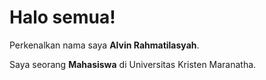 # Halo semua! 

Perkenalkan nama saya **Alvin Rahmatilasyah**.<br>

Saya seorang **Mahasiswa** di Universitas Kristen Maranatha.<br>

<!--
**2172016AlvinRahmatilasyah/2172016AlvinRahmatilasyah** is a ✨ _special_ ✨ repository because its `README.md` (this file) appears on your GitHub profile.

Here are some ideas to get you started:

- 🔭 I’m currently working on ...
- 🌱 I’m currently learning ...
- 👯 I’m looking to collaborate on ...
- 🤔 I’m looking for help with ...
- 💬 Ask me about ...
- 📫 How to reach me: ...
- 😄 Pronouns: ...
- ⚡ Fun fact: ...
-->
